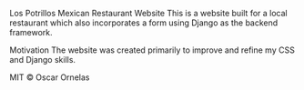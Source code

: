 Los Potrillos Mexican Restaurant Website
This is a website built for a local restaurant which also incorporates a form using Django as the backend framework.

Motivation
The website was created primarily to improve and refine my CSS and Django skills.

MIT © Oscar Ornelas
